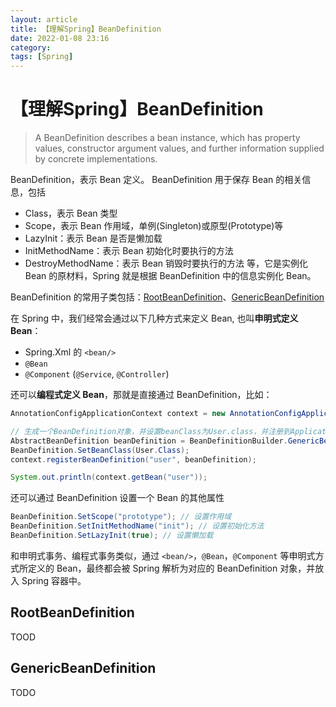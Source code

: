 ```yaml
---
layout: article  
title: 【理解Spring】BeanDefinition
date: 2022-01-08 23:16
category:  
tags: [Spring]
---
```


# 【理解Spring】BeanDefinition

> A BeanDefinition describes a bean instance, which has property values, constructor argument values, and further information supplied by concrete implementations.

BeanDefinition，表示 Bean 定义。
BeanDefinition 用于保存 Bean 的相关信息，包括
- Class，表示 Bean 类型
- Scope，表示 Bean 作用域，单例(Singleton)或原型(Prototype)等
- LazyInit：表示 Bean 是否是懒加载
- InitMethodName：表示 Bean 初始化时要执行的方法
- DestroyMethodName：表示 Bean 销毁时要执行的方法
等，它是实例化 Bean 的原材料，Spring 就是根据 BeanDefinition 中的信息实例化 Bean。

BeanDefinition 的常用子类包括：[RootBeanDefinition](#RootBeanDefinition)、[GenericBeanDefinition](#GenericBeanDefinition)

在 Spring 中，我们经常会通过以下几种方式来定义 Bean, 也叫**申明式定义 Bean**：
- Spring.Xml 的 `<bean/>`
- `@Bean`
- `@Component` (`@Service`, `@Controller`)

还可以**编程式定义 Bean**，那就是直接通过 BeanDefinition，比如：
```java
AnnotationConfigApplicationContext context = new AnnotationConfigApplicationContext(AppConfig.class);

// 生成一个BeanDefinition对象，并设置beanClass为User.class，并注册到ApplicationContext中
AbstractBeanDefinition beanDefinition = BeanDefinitionBuilder.GenericBeanDefinition().GetBeanDefinition();
BeanDefinition.SetBeanClass(User.Class);
context.registerBeanDefinition("user", beanDefinition);

System.out.println(context.getBean("user"));
```
还可以通过 BeanDefinition 设置一个 Bean 的其他属性
```java
BeanDefinition.SetScope("prototype"); // 设置作用域
BeanDefinition.SetInitMethodName("init"); // 设置初始化方法
BeanDefinition.SetLazyInit(true); // 设置懒加载
```

和申明式事务、编程式事务类似，通过 `<bean/>`，`@Bean`，`@Component` 等申明式方式所定义的 Bean，最终都会被 Spring 解析为对应的 BeanDefinition 对象，并放入 Spring 容器中。

## RootBeanDefinition

TOOD

## GenericBeanDefinition

TODO
